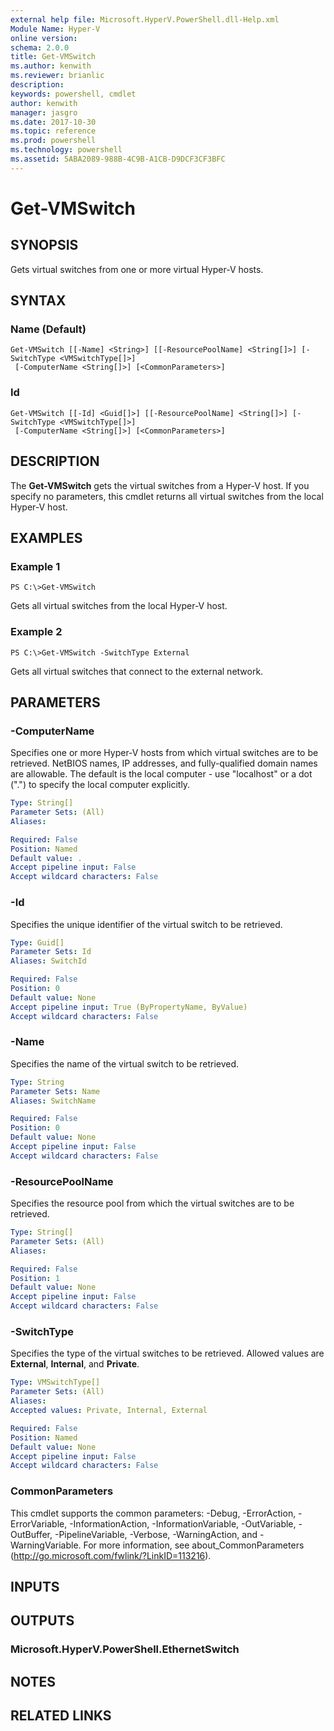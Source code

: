 ```yaml
---
external help file: Microsoft.HyperV.PowerShell.dll-Help.xml
Module Name: Hyper-V
online version: 
schema: 2.0.0
title: Get-VMSwitch
ms.author: kenwith
ms.reviewer: brianlic
description: 
keywords: powershell, cmdlet
author: kenwith
manager: jasgro
ms.date: 2017-10-30
ms.topic: reference
ms.prod: powershell
ms.technology: powershell
ms.assetid: 5ABA2089-988B-4C9B-A1CB-D9DCF3CF3BFC
---
```


# Get-VMSwitch

## SYNOPSIS
Gets virtual switches from one or more virtual Hyper-V hosts.

## SYNTAX

### Name (Default)
```
Get-VMSwitch [[-Name] <String>] [[-ResourcePoolName] <String[]>] [-SwitchType <VMSwitchType[]>]
 [-ComputerName <String[]>] [<CommonParameters>]
```

### Id
```
Get-VMSwitch [[-Id] <Guid[]>] [[-ResourcePoolName] <String[]>] [-SwitchType <VMSwitchType[]>]
 [-ComputerName <String[]>] [<CommonParameters>]
```

## DESCRIPTION
The **Get-VMSwitch** gets the virtual switches from a Hyper-V host.
If you specify no parameters, this cmdlet returns all virtual switches from the local Hyper-V host.

## EXAMPLES

### Example 1
```
PS C:\>Get-VMSwitch
```

Gets all virtual switches from the local Hyper-V host.

### Example 2
```
PS C:\>Get-VMSwitch -SwitchType External
```

Gets all virtual switches that connect to the external network.

## PARAMETERS

### -ComputerName
Specifies one or more Hyper-V hosts from which virtual switches are to be retrieved.
NetBIOS names, IP addresses, and fully-qualified domain names are allowable.
The default is the local computer - use "localhost" or a dot (".") to specify the local computer explicitly.

```yaml
Type: String[]
Parameter Sets: (All)
Aliases: 

Required: False
Position: Named
Default value: .
Accept pipeline input: False
Accept wildcard characters: False
```

### -Id
Specifies the unique identifier of the virtual switch to be retrieved.

```yaml
Type: Guid[]
Parameter Sets: Id
Aliases: SwitchId

Required: False
Position: 0
Default value: None
Accept pipeline input: True (ByPropertyName, ByValue)
Accept wildcard characters: False
```

### -Name
Specifies the name of the virtual switch to be retrieved.

```yaml
Type: String
Parameter Sets: Name
Aliases: SwitchName

Required: False
Position: 0
Default value: None
Accept pipeline input: False
Accept wildcard characters: False
```

### -ResourcePoolName
Specifies the resource pool from which the virtual switches are to be retrieved.

```yaml
Type: String[]
Parameter Sets: (All)
Aliases: 

Required: False
Position: 1
Default value: None
Accept pipeline input: False
Accept wildcard characters: False
```

### -SwitchType
Specifies the type of the virtual switches to be retrieved.
Allowed values are **External**, **Internal**, and **Private**.

```yaml
Type: VMSwitchType[]
Parameter Sets: (All)
Aliases: 
Accepted values: Private, Internal, External

Required: False
Position: Named
Default value: None
Accept pipeline input: False
Accept wildcard characters: False
```

### CommonParameters
This cmdlet supports the common parameters: -Debug, -ErrorAction, -ErrorVariable, -InformationAction, -InformationVariable, -OutVariable, -OutBuffer, -PipelineVariable, -Verbose, -WarningAction, and -WarningVariable. For more information, see about_CommonParameters (http://go.microsoft.com/fwlink/?LinkID=113216).

## INPUTS

## OUTPUTS

### Microsoft.HyperV.PowerShell.EthernetSwitch

## NOTES

## RELATED LINKS

